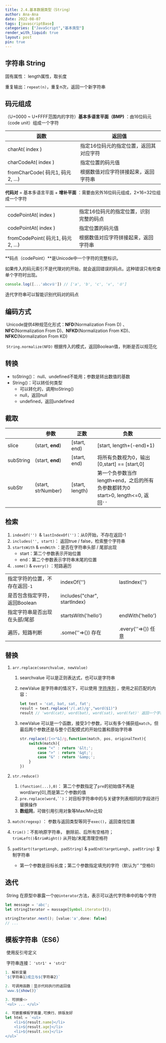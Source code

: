 ```yaml
---
title: 2.4.基本数据类型（String）
author: Ana-Ana
date: 2022-08-07
tags: [javascriptBase]
categories: ["JavaScript","基本类型"]
render_with_liquid: true
layout: post
pin: true
---
```

## 字符串 String

固有属性： length属性，取长度

重复输出：`repeat(n)`，重复n次，返回一个新字符串

## 码元组成

（U+0000 ~ U+FFFF范围内的字符）**基本多语言平面（BMP)** ：由16位码元（code unit）组成一个字符

| 函数                           | 返回值                                 |
| ------------------------------ | -------------------------------------- |
| charAt( index )                | 指定16位码元的指定位置，返回其对应字符 |
| charCodeAt( index )            | 指定位置的码元值                       |
| fromCharCode( 码元1, 码元2, …) | 根据数值对应字符拼接起来，返回字符串   |

**代码对** = 基本多语言平面 + **增补平面** ：需要由另外16位码元组成，2×16=32位组成一个字符

|                                 |                                        |      |
| ------------------------------- | -------------------------------------- | ---- |
| codePointAt( index )            | 指定16位码元的指定位置，识别完整的码点 |      |
| codePointAt( index )            | 指定位置的码元值                       |      |
| fromCodePoint( 码元1, 码元2, …) | 根据数值对应字符拼接起来，返回字符串   |      |

**码点（codePoint）**是Unicode中一个字符的完整标识。

如果传入的码元索引不是代理对的开始，就会返回错误的码点。这种错误只有检查单个字符时出现。

```js
console.log([...'abcv①']) // ['a', 'b', 'c', 'v', '①']
```

迭代字符串可以智能识别代码对的码点

## 编码方式

​	Unicode提供4种规范化形式：**NFD**(Normalization From D) 、**NFC**(Normalization From D)、**NFKD**(Normalization From KD)、**NFKC**(Normalization From KD)

​	`String.normalize(NFD)` 根据传入的模式，返回Boolean值，判断是否以规范化

## 转换

- toString()： null、undefined不能用；参数是转出数值的基数
- String()：可以转任何类型
  - 可以转化的，调用toString()
  - null，返回null
  - undefined，返回undefined

## 截取

|           | 参数               | 正数            | 负数                                                         |
| --------- | ------------------ | --------------- | ------------------------------------------------------------ |
| slice     | (start, **end**)   | [start, end)    | [start, length+(-end)+1)                                     |
| subString | (start, **end**)   | [start, end)    | 将所有负数视为0，输出[0,start] == [start,0]                  |
| subStr    | (start, strNumber) | [start, length) | 第一个负参数当作length+end，之后的所有负参数都转为0<br />start>0, length<=0, 返回`''` |

## 检索

1. `indexOf('') `& `lastIndexOf('')`：从0开始，不存在返回-1
2. `includes('', start)`： 返回true / false，检索整个字符串
3. `startsWith` & `endWith` ：是否在字符串头部 / 尾部出现
   - start：第二个参数表示开始位置
   - end：第二个参数表示字符串末尾的位置
4. `.some()` & `every()` ：短路遍历

|                                |                              |                     |
| ------------------------------ | ---------------------------- | ------------------- |
| 指定字符的位置，不存在返回`-1` | indexOf('')                  | lastIndex('')       |
| 是否包含指定字符，返回Boolean  | includes("char", startIndex) |                     |
| 指定字符串是否出现在头部/尾部  | startsWith('hello')          | endWith('hello')    |
| 遍历，短路判断                 | .some(''=>{}) 存在           | .every(''=>{}) 任意 |

## 替换

1. `arr.replace(searchvalue, newValue)`

   1. searchvalue 可以是正则表达式，也可以是字符串

   2. newValue 是字符串的情况下，可以使用 <u>字符序列</u> ，使用之前匹配的内容：

      ```javascript
      let text = 'cat, bat, sat, fat';
      result = text.replace('/(.at)/g',"word($1)")
      result // 'word(cat), word(bat), word(sat), word(fat)' 返回一个字符串
      ```

   3. newValue 可以是一个函数，接受3个参数，可以有多个捕获组`match`，但最后两个参数还是与整个匹配模式的开始位置和原始字符串

      ```javascript
      str.replace(/[<>"&]/g,function(match, pos, originalText){
          switch(match){
              case "<" : return '&lt;';
              case ">" : return '&gt;';
              case "&" : return '&amp;';            
          }
      })
      ```

      

2. `str.reduce()`

   1. `(function(...),0)`： 第二个参数指定了`pre`的初始值不再是word/arry[0],而是第二个参数的值
   2. `pre.replace(word,``)`：对目标字符串中的与关键字列表相同的字段进行替换操作
   3. **数组同**，可做引用引用对象等Max/Min比较

3. `match(regexp)` ： 参数与返回类型等同于`exec()`，返回查找位置

4. `trim()`：不影响原字符串， 删除前、后所有空格符； `trimLeft()`&`trimRight()` 从开始/末尾清理空格符

5. `padStart(targetLengh, padString)` & `padEnd(targetLengh, padString)` 复制字符串

   - 第一个参数是目标长度；第二个参数指定填充的字符（默认为‘’ “空格0）

## 迭代

​	String 在原型中暴露一个`@@interator`方法，表示可以迭代字符串中的每个字符

```javascript
let message = 'abc';
let stringIterator = massage[Symbol.iterator]();

stringIterator.next(); [value:'a',done: false]
// ... 
```



## 模板字符串（ES6）

​	使用反引号定义 <span id='ES6-3'></span>

​	字符串连接： `'str1' + 'str2'`

```javascript
1. 解析变量
`${字符串1}成立与${字符串2}`

2. 可调用函数：显示代码执行的返回值
`www.${show()}`

3. 可拼接<>
`<ul> ... </ul>`

4. 可嵌套模板字面量,可换行、排版友好
let html = `<ul>
	<li>${result.name}</li>
    <li>${result.age}</li>
    <li>${result.sex}</li>
</ul>`
```
